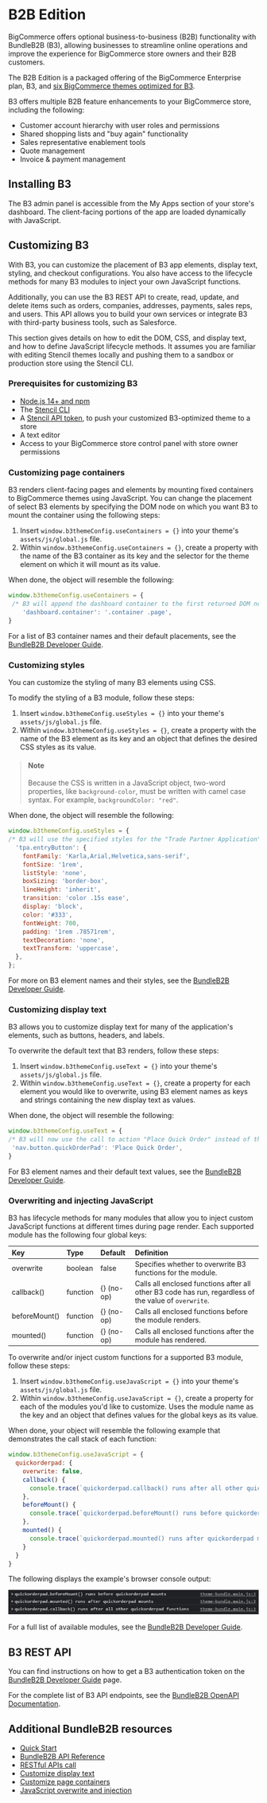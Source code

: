 # B2B Edition 

BigCommerce offers optional business-to-business (B2B) functionality with BundleB2B (B3), allowing businesses to streamline online operations and improve the experience for BigCommerce store owners and their B2B customers.

The B2B Edition is a packaged offering of the BigCommerce Enterprise plan, B3, and [six BigCommerce themes optimized for B3](https://support.bigcommerce.com/s/article/B2B-Edition?language=en_US#themes).

B3 offers multiple B2B feature enhancements to your BigCommerce store, including the following:

- Customer account hierarchy with user roles and permissions
- Shared shopping lists and "buy again" functionality
- Sales representative enablement tools
- Quote management
- Invoice & payment management

## Installing B3 

The B3 admin panel is accessible from the My Apps section of your store's dashboard. The client-facing portions of the app are loaded dynamically with JavaScript.

## Customizing B3

With B3, you can customize the placement of B3 app elements, display text, styling, and checkout configurations. You also have access to the lifecycle methods for many B3 modules to inject your own JavaScript functions.

Additionally, you can use the B3 REST API to create, read, update, and delete items such as orders, companies, addresses, payments, sales reps, and users. This API allows you to build your own services or integrate B3 with third-party business tools, such as Salesforce.

This section gives details on how to edit the DOM, CSS, and display text, and how to define JavaScript lifecycle methods. It assumes you are familiar with editing Stencil themes locally and pushing them to a sandbox or production store using the Stencil CLI.

### Prerequisites for customizing B3

- [Node.js 14+ and npm](https://nodejs.org/en/download/releases/)
- The [Stencil CLI](/stencil-docs/installing-stencil-cli/installing-stencil)
- A [Stencil API token](https://support.bigcommerce.com/s/article/Store-API-Accounts#creating), to push your customized B3-optimized theme to a store 
- A text editor
- Access to your BigCommerce store control panel with store owner permissions

### Customizing page containers

B3 renders client-facing pages and elements by mounting fixed containers to BigCommerce themes using JavaScript. You can change the placement of select B3 elements by specifying the DOM node on which you want B3 to mount the container using the following steps:

1. Insert `window.b3themeConfig.useContainers = {}` into your theme's `assets/js/global.js` file. 
2. Within `window.b3themeConfig.useContainers = {}`, create a property with the name of the B3 container as its key and the selector for the theme element on which it will mount as its value. 

When done, the object will resemble the following:

```jsx title="Example: Specify a custom mount node for the dashboard container"
window.b3themeConfig.useContainers = {
 /* B3 will append the dashboard container to the first returned DOM node with a class of "page" that is a descendant of an element with the class of "container" */
	'dashboard.container': '.container .page',
}
```

For a list of B3 container names and their default placements, see the [BundleB2B Developer Guide](https://developer.bundleb2b.net/storefront/containers.html).

### Customizing styles

You can customize the styling of many B3 elements using CSS.

To modify the styling of a B3 module, follow these steps:
1. Insert `window.b3themeConfig.useStyles = {}` into your theme's `assets/js/global.js` file. 
2. Within `window.b3themeConfig.useStyles = {}`, create a property with the name of the B3 element as its key and an object that defines the desired CSS styles as its value.

<!-- theme: info -->
> #### Note
> Because the CSS is written in a JavaScript object, two-word properties, like `background-color`, must be written with camel case syntax. For example, `backgroundColor: "red"`.


When done, the object will resemble the following:

```jsx title="Example: Specify custom styles for the TPA button" lineNumbers
window.b3themeConfig.useStyles = {
/* B3 will use the specified styles for the "Trade Partner Application" button that is appended to the secondary navigation menu */
  'tpa.entryButton': {
    fontFamily: 'Karla,Arial,Helvetica,sans-serif',
    fontSize: '1rem',
    listStyle: 'none',
    boxSizing: 'border-box',
    lineHeight: 'inherit',
    transition: 'color .15s ease',
    display: 'block',
    color: '#333',
    fontWeight: 700,
    padding: '1rem .78571rem',
    textDecoration: 'none',
    textTransform: 'uppercase',
  },
};
```

For more on B3 element names and their styles, see the [BundleB2B Developer Guide](https://developer.bundleb2b.net/storefront/styles.html).

### Customizing display text

B3 allows you to customize display text for many of the application's elements, such as buttons, headers, and labels.

To overwrite the default text that B3 renders, follow these steps:

1. Insert `window.b3themeConfig.useText = {}` into your theme's `assets/js/global.js` file. 
2. Within `window.b3themeConfig.useText = {}`, create a property for each element you would like to overwrite, using B3 element names as keys and strings containing the new display text as values.

When done, the object will resemble the following:

```jsx title="Example: Specify custom display text for the quick order button" lineNumbers
window.b3themeConfig.useText = {
/* B3 will now use the call to action "Place Quick Order" instead of the default "Quick Order Pad" for the button that is appended to the secondary navigation menu */
 'nav.button.quickOrderPad': 'Place Quick Order',
}
```

For B3 element names and their default text values, see the [BundleB2B Developer Guide](https://developer.bundleb2b.net/storefront/text.html).

### Overwriting and injecting JavaScript

B3 has lifecycle methods for many modules that allow you to inject custom JavaScript functions at different times during page render. Each supported module has the following four global keys:

| Key | Type | Default | Definition |
|:----|:-----|:--------|:-----------|
| overwrite | boolean | false | Specifies whether to overwrite B3 functions for the module. |
| callback() | function | {} (no-op) | Calls all enclosed functions after all other B3 code has run, regardless of the value of `overwrite`. |
| beforeMount() | function | {} (no-op) | Calls all enclosed functions before the module renders. |
| mounted() | function | {} (no-op) | Calls all enclosed functions after the module has rendered. |

To overwrite and/or inject custom functions for a supported B3 module, follow these steps:

1. Insert `window.b3themeConfig.useJavaScript = {}` into your theme's `assets/js/global.js` file. 
2. Within `window.b3themeConfig.useJavaScript = {}`, create a property for each of the modules you'd like to customize. Uses the module name as the key and an object that defines values for the global keys as its value.

When done, your object will resemble the following example that demonstrates the call stack of each function:

```jsx title="Example: Specify lifecycle method values for the quick order pad module" lineNumbers
window.b3themeConfig.useJavaScript = {
  quickorderpad: {
    overwrite: false,
    callback() {
      console.trace(`quickorderpad.callback() runs after all other quickorderpad functions`);
    },
    beforeMount() {
      console.trace(`quickorderpad.beforeMount() runs before quickorderpad mounts`);
    },
    mounted() {
      console.trace(`quickorderpad.mounted() runs after quickorderpad mounts`);
    }
  }
}
```

The following displays the example's browser console output:

![B3 console log output](https://github.com/bigcommerce/dev-docs/blob/fc576cd09ee4f346d2668d97082a75aeff7ff468/assets/images/B3-console.png?raw=true)

For a full list of available modules, see the [BundleB2B Developer Guide](https://developer.bundleb2b.net/storefront/js.html).

## B3 REST API

You can find instructions on how to get a B3 authentication token on the [BundleB2B Developer Guide](https://developer.bundleb2b.net/storefront/api-call.html) page.

For the complete list of B3 API endpoints, see the [BundleB2B OpenAPI Documentation](https://bundleb2b.stoplight.io/).

## Additional BundleB2B resources

- [Quick Start](https://developer.bundleb2b.net/storefront/quick-start.html)
- [BundleB2B API Reference](https://bundleb2b.stoplight.io/)
- [RESTful APIs call](https://developer.bundleb2b.net/storefront/api-call.html)
- [Customize display text](https://developer.bundleb2b.net/storefront/text.html)
- [Customize page containers](https://developer.bundleb2b.net/storefront/containers.html)
- [JavaScript overwrite and injection](https://developer.bundleb2b.net/storefront/js.html)
